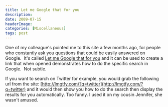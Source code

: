 ```yaml
---
title: Let me Google that for you
description: 
date: 2009-07-15
headerImage: 
categories: [Miscellaneous]
tags: post
---
```


One of my colleague's pointed me to this site a few months ago, for people who constantly ask you questions that could be easily answered on Google.  It's called [Let me Google that for you](http://lmgtfy.com/) and it can be used to create a link that when opened demonstrates how to do the specific search in Google.  Not subtle.

If you want to search on Twitter for example, you would grab the following url from the site: [http://lmgtfy.com/?q=twitter](http://lmgtfy.com/?q=twitter) and it would then show you how to do the search then display the results for you automatically. Too funny. I used it on my cousin Jennifer, she wasn't amused.